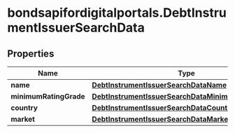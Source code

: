# bondsapifordigitalportals.DebtInstrumentIssuerSearchData

## Properties

Name | Type | Description | Notes
------------ | ------------- | ------------- | -------------
**name** | [**DebtInstrumentIssuerSearchDataName**](DebtInstrumentIssuerSearchDataName.md) |  | [optional] 
**minimumRatingGrade** | [**DebtInstrumentIssuerSearchDataMinimumRatingGrade**](DebtInstrumentIssuerSearchDataMinimumRatingGrade.md) |  | [optional] 
**country** | [**DebtInstrumentIssuerSearchDataCountry**](DebtInstrumentIssuerSearchDataCountry.md) |  | [optional] 
**market** | [**DebtInstrumentIssuerSearchDataMarket**](DebtInstrumentIssuerSearchDataMarket.md) |  | [optional] 


